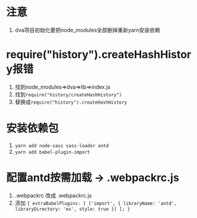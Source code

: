 # 注意
1. dva项目初始化要把node_modules全部删掉重新yarn安装依赖

# require("history").createHashHistory报错
1. 找到node_modules=>dva=>lib=>index.js
2. 找到`require("history/createHashHistory")`
3. 替换成`require("history").createHashHistory`

# 安装依赖包
1. `yarn add node-sass sass-loader antd`
2. `yarn add babel-plugin-import`

# 配置antd按需加载 -> .webpackrc.js
1. .webpackrc 改成 .webpackrc.js
2. 添加 `{
    extraBabelPlugins: [
        ['import', { libraryName: 'antd', libraryDirectory: 'es', style: true }]
    ];
}`

